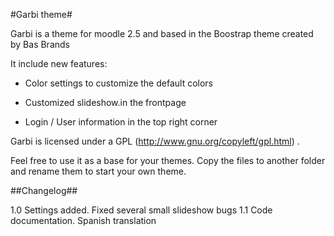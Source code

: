 #Garbi theme#

Garbi is a theme for moodle 2.5 and based in the Boostrap theme created by Bas Brands

It include new features:

- Color settings to customize the default colors

- Customized slideshow.in the frontpage

- Login / User information in the top right corner 





Garbi is licensed under a GPL (http://www.gnu.org/copyleft/gpl.html) .

Feel free to use it as a base for your themes. Copy the files to another folder and rename them to start your own theme. 



##Changelog##

1.0 Settings added. Fixed several small slideshow bugs
1.1 Code documentation. Spanish translation
